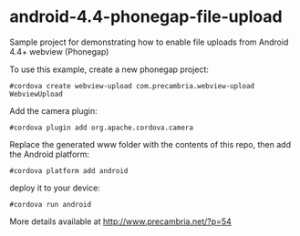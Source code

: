android-4.4-phonegap-file-upload
================================

Sample project for demonstrating how to enable file uploads from Android 4.4+ webview (Phonegap)


To use this example, create a new phonegap project:

    #cordova create webview-upload com.precambria.webview-upload WebviewUpload

Add the camera plugin:

    #cordova plugin add org.apache.cordova.camera

Replace the generated www folder with the contents of this repo, then add the Android platform:

    #cordova platform add android

deploy it to your device:

    #cordova run android
    

More details available at http://www.precambria.net/?p=54